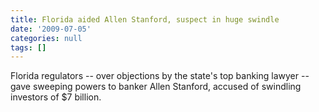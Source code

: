 ```yaml
---
title: Florida aided Allen Stanford, suspect in huge swindle
date: '2009-07-05'
categories: null
tags: []
---
```

Florida regulators -- over objections by the state's top banking lawyer -- gave sweeping powers to banker Allen Stanford, accused of swindling investors of $7 billion.